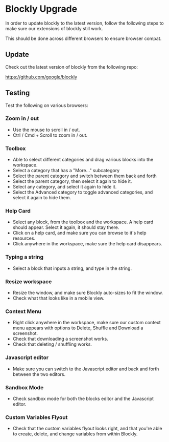 # Blockly Upgrade

In order to update blockly to the latest version, follow the following steps to make sure our extensions of blockly still work.

This should be done across different browsers to ensure browser compat.

## Update

Check out the latest version of blockly from the following repo:

<https://github.com/google/blockly>

## Testing

Test the following on various browsers:

### Zoom in / out

* Use the mouse to scroll in / out. 
* Ctrl / Cmd + Scroll to zoom in / out. 

### Toolbox

* Able to select different categories and drag various blocks into the workspace. 
* Select a category that has a "More..." subcategory
* Select the parent category and switch between them back and forth 
* Select the parent category, then select it again to hide it. 
* Select any category, and select it again to hide it. 
* Select the Advanced category to toggle advanced categories, and select it again to hide them. 

### Help Card

* Select any block, from the toolbox and the workspace. A help card should appear. Select it again, it should stay there. 
* Click on a help card, and make sure you can browse to it's help resources. 
* Click anywhere in the workspace, make sure the help card disappears. 

### Typing a string

* Select a block that inputs a string, and type in the string.

### Resize workspace

* Resize the window, and make sure Blockly auto-sizes to fit the window.
* Check what that looks like in a mobile view. 

### Context Menu

* Right click anywhere in the workspace, make sure our custom context menu appears with options to Delete, Shuffle and Download a screenshot. 
* Check that downloading a screenshot works. 
* Check that deleting / shuffling works. 

### Javascript editor

* Make sure you can switch to the Javascript editor and back and forth between the two editors.

### Sandbox Mode

* Check sandbox mode for both the blocks editor and the Javascript editor. 

### Custom Variables Flyout

* Check that the custom variables flyout looks right, and that you're able to create, delete, and change variables from within Blockly.